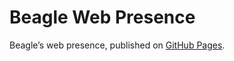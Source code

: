 # Beagle Web Presence

Beagle’s web presence, published on [GitHub Pages](https://jGleitz.github.io/Beagle/branches/instrumentation-fixes).